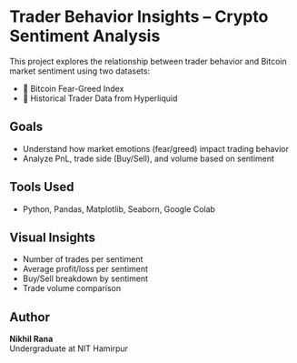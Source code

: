 # Trader Behavior Insights – Crypto Sentiment Analysis

This project explores the relationship between trader behavior and Bitcoin market sentiment using two datasets:
- 🔹 Bitcoin Fear-Greed Index
- 🔹 Historical Trader Data from Hyperliquid

## Goals
- Understand how market emotions (fear/greed) impact trading behavior
- Analyze PnL, trade side (Buy/Sell), and volume based on sentiment

## Tools Used
- Python, Pandas, Matplotlib, Seaborn, Google Colab

## Visual Insights
- Number of trades per sentiment
- Average profit/loss per sentiment
- Buy/Sell breakdown by sentiment
- Trade volume comparison

## Author
**Nikhil Rana**  
Undergraduate at NIT Hamirpur  
